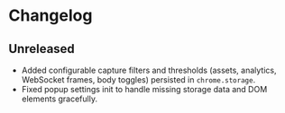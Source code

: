 # Changelog

## Unreleased
- Added configurable capture filters and thresholds (assets, analytics, WebSocket frames, body toggles) persisted in `chrome.storage`.
- Fixed popup settings init to handle missing storage data and DOM elements gracefully.
